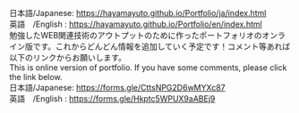 日本語/Japanese: https://hayamayuto.github.io/Portfolio/ja/index.html<br>
英語　/English : https://hayamayuto.github.io/Portfolio/en/index.html<br>
勉強したWEB関連技術のアウトプットのために作ったポートフォリオのオンライン版です。これからどんどん情報を追加していく予定です！コメント等あれば以下のリンクからお願いします。<br>
This is online version of portfolio. If you have some comments, please click the link below.<br>
日本語/Japanese: https://forms.gle/CttsNPG2D6wMYXc87<br>
英語　/English : https://forms.gle/Hkptc5WPUX9aABEj9<br>
